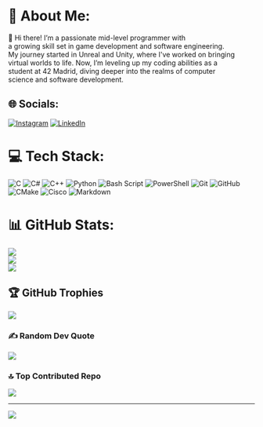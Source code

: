 # 💫 About Me:
👋 Hi there! I’m a passionate mid-level programmer with<br>a growing skill set in game development and software engineering.<br>My journey started in Unreal and Unity, where I've worked on bringing<br>virtual worlds to life. Now, I’m leveling up my coding abilities as a<br>student at 42 Madrid, diving deeper into the realms of computer<br>science and software development.


## 🌐 Socials:
[![Instagram](https://img.shields.io/badge/Instagram-%23E4405F.svg?logo=Instagram&logoColor=white)](https://instagram.com/jfernandez_47) 
[![LinkedIn](https://img.shields.io/badge/LinkedIn-%230077B5.svg?logo=linkedin&logoColor=white)](https://www.linkedin.com/in/javier-fern%C3%A1ndez-correa-068884200/)

<!-- TO DO: use icons for each technology -->
# 💻 Tech Stack:
![C](https://img.shields.io/badge/c-%2300599C.svg?style=for-the-badge&logo=c&logoColor=white) ![C#](https://img.shields.io/badge/c%23-%23239120.svg?style=for-the-badge&logo=csharp&logoColor=white) ![C++](https://img.shields.io/badge/c++-%2300599C.svg?style=for-the-badge&logo=c%2B%2B&logoColor=white) ![Python](https://img.shields.io/badge/python-3670A0?style=for-the-badge&logo=python&logoColor=ffdd54) ![Bash Script](https://img.shields.io/badge/bash_script-%23121011.svg?style=for-the-badge&logo=gnu-bash&logoColor=white) ![PowerShell](https://img.shields.io/badge/PowerShell-%235391FE.svg?style=for-the-badge&logo=powershell&logoColor=white) ![Git](https://img.shields.io/badge/git-%23F05033.svg?style=for-the-badge&logo=git&logoColor=white) ![GitHub](https://img.shields.io/badge/github-%23121011.svg?style=for-the-badge&logo=github&logoColor=white) ![CMake](https://img.shields.io/badge/CMake-%23008FBA.svg?style=for-the-badge&logo=cmake&logoColor=white) ![Cisco](https://img.shields.io/badge/cisco-%23049fd9.svg?style=for-the-badge&logo=cisco&logoColor=black) ![Markdown](https://img.shields.io/badge/markdown-%23000000.svg?style=for-the-badge&logo=markdown&logoColor=white) 

# 📊 GitHub Stats:
![](https://github-readme-stats.vercel.app/api?username=jfercode&theme=dark&hide_border=false&include_all_commits=true&count_private=true)<br/>
![](https://github-readme-streak-stats.herokuapp.com/?user=jfercode&theme=dark&hide_border=false)<br/>
![](https://github-readme-stats.vercel.app/api/top-langs/?username=jfercode&theme=dark&hide_border=false&include_all_commits=true&count_private=true&layout=compact)

## 🏆 GitHub Trophies
![](https://github-profile-trophy.vercel.app/?username=jfercode&theme=dark&no-frame=false&no-bg=false&margin-w=4)

### ✍️ Random Dev Quote
![](https://quotes-github-readme.vercel.app/api?type=horizontal&theme=dark)

### 🔝 Top Contributed Repo
![](https://github-contributor-stats.vercel.app/api?username=jfercode&limit=5&theme=dark&combine_all_yearly_contributions=true)

---
[![](https://visitcount.itsvg.in/api?id=jfercode&icon=10&color=13)](https://visitcount.itsvg.in)

<!-- Proudly created with GPRM ( https://gprm.itsvg.in ) -->
